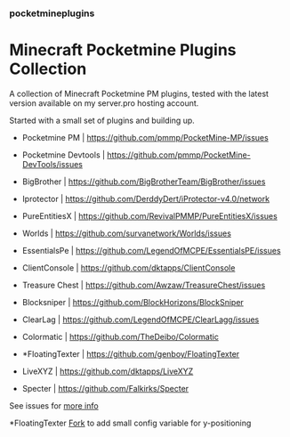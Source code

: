 ### pocketmineplugins

# Minecraft Pocketmine Plugins Collection

A collection of Minecraft Pocketmine PM plugins, tested with the latest version available on my server.pro hosting account.

Started with a small set of plugins and building up.  

- Pocketmine PM | https://github.com/pmmp/PocketMine-MP/issues
- Pocketmine Devtools | https://github.com/pmmp/PocketMine-DevTools/issues
- BigBrother | https://github.com/BigBrotherTeam/BigBrother/issues
- Iprotector | https://github.com/DerddyDert/iProtector-v4.0/network
- PureEntitiesX | https://github.com/RevivalPMMP/PureEntitiesX/issues
- Worlds | https://github.com/survanetwork/Worlds/issues
- EssentialsPe | https://github.com/LegendOfMCPE/EssentialsPE/issues
- ClientConsole | https://github.com/dktapps/ClientConsole
- Treasure Chest | https://github.com/Awzaw/TreasureChest/issues
- Blocksniper | https://github.com/BlockHorizons/BlockSniper
- ClearLag | https://github.com/LegendOfMCPE/ClearLagg/issues
- Colormatic | https://github.com/TheDeibo/Colormatic
- *FloatingTexter | https://github.com/genboy/FloatingTexter 
- LiveXYZ | https://github.com/dktapps/LiveXYZ

- Specter | https://github.com/Falkirks/Specter

See issues for [more info](https://github.com/genboy/pocketmineplugins/issues/8)


*FloatingTexter [Fork](https://github.com/genboy/FloatingTexter) to add small config variable for y-positioning